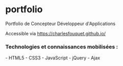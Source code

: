 # portfolio
Portfolio de Concepteur Développeur d'Applications

Accessible via https://charlesfouquet.github.io/

<h3>Technologies et connaissances mobilisées :</h3>
- HTML5
- CSS3
- JavaScript
- jQuery
- Ajax